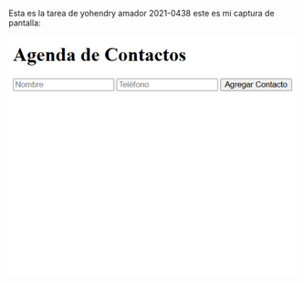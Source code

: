 Esta es la tarea de yohendry amador 2021-0438 este es mi captura de pantalla:

![mi captura de pantalla](servidor.png)